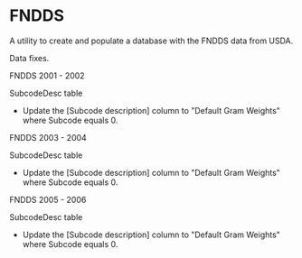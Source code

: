 # FNDDS
A utility to create and populate a database with the FNDDS data from USDA.

Data fixes.

FNDDS 2001 - 2002

SubcodeDesc table
- Update the [Subcode description] column to "Default Gram Weights" where Subcode equals 0.

FNDDS 2003 - 2004

SubcodeDesc table
- Update the [Subcode description] column to "Default Gram Weights" where Subcode equals 0.

FNDDS 2005 - 2006

SubcodeDesc table
- Update the [Subcode description] column to "Default Gram Weights" where Subcode equals 0.
